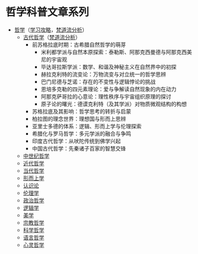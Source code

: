 # 哲学科普文章系列

* [哲学](./哲学.md)（[学习攻略](./哲学学习攻略.md)，[梵道流分析](./哲学梵道流分析.md)）
  * [古代哲学](./古代哲学.md)（[梵道流分析](./古代哲学梵道流分析.md)）
    * 前苏格拉底时期：古希腊自然哲学的萌芽
      * 米利都学派与自然本原探索：泰勒斯、阿那克西曼德与阿那克西美尼的宇宙观
      * 毕达哥拉斯学派：数学、和谐及神秘主义在自然界中的初探
      * 赫拉克利特的流变论：万物流变与对立统一的哲学思辨
      * 巴门尼德与芝诺：存在的不变性与逻辑悖论的挑战
      * 恩培多克勒的四元素理论：爱与争解读自然现象的内在动力
      * 阿那克萨哥拉的心意论：理性秩序与宇宙组织原理的探讨
      * 原子论的曙光：德谟克利特（及其学派）对物质微观结构的构想
    * 苏格拉底及其影响：哲学思考的转折与启蒙
    * 柏拉图的理念世界：理想国与形而上思辨
    * 亚里士多德的体系：逻辑、形而上学与伦理探索
    * 希腊化与罗马哲学：多元学派的融合与争鸣
    * 印度古代哲学：从吠陀传统到佛学兴起
    * 中国古代哲学：先秦诸子百家的智慧交锋
  * [中世纪哲学](./中世纪哲学.md)
  * [近代哲学](./近代哲学.md)
  * [当代哲学](./当代哲学.md)
  * [形而上学](./形而上学.md)
  * [认识论](./认识论.md)
  * [伦理学](./伦理学.md)
  * [政治哲学](./政治哲学.md)
  * [逻辑学](../逻辑学/README.md)
  * [美学](./美学.md)
  * [宗教哲学](./宗教哲学.md)
  * [科学哲学](./科学哲学.md)
  * [语言哲学](./语言哲学.md)
  * [心灵哲学](./心灵哲学.md)